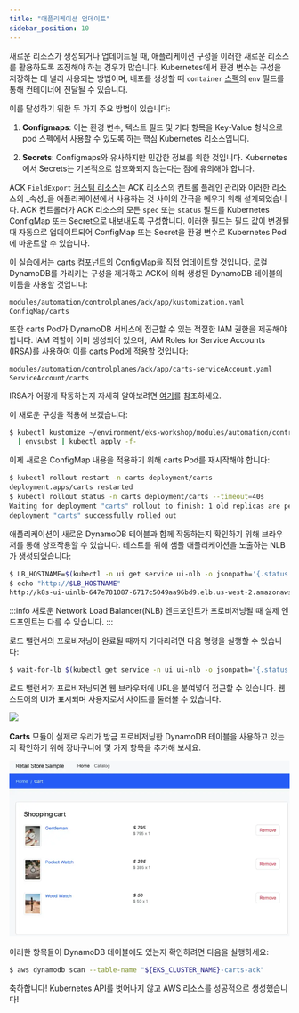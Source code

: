 ```yaml
---
title: "애플리케이션 업데이트"
sidebar_position: 10
---
```


새로운 리소스가 생성되거나 업데이트될 때, 애플리케이션 구성을 이러한 새로운 리소스를 활용하도록 조정해야 하는 경우가 많습니다. Kubernetes에서 환경 변수는 구성을 저장하는 데 널리 사용되는 방법이며, 배포를 생성할 때 `container` [스펙](https://kubernetes.io/docs/tasks/inject-data-application/define-environment-variable-container/)의 `env` 필드를 통해 컨테이너에 전달될 수 있습니다.

이를 달성하기 위한 두 가지 주요 방법이 있습니다:

1. **Configmaps**: 이는 환경 변수, 텍스트 필드 및 기타 항목을 Key-Value 형식으로 pod 스펙에서 사용할 수 있도록 하는 핵심 Kubernetes 리소스입니다.

2. **Secrets**: Configmaps와 유사하지만 민감한 정보를 위한 것입니다. Kubernetes에서 Secrets는 기본적으로 암호화되지 않는다는 점에 유의해야 합니다.

ACK `FieldExport` [커스텀 리소스](https://aws-controllers-k8s.github.io/community/docs/user-docs/field-export/)는 ACK 리소스의 컨트롤 플레인 관리와 이러한 리소스의 _속성_을 애플리케이션에서 사용하는 것 사이의 간극을 메우기 위해 설계되었습니다. ACK 컨트롤러가 ACK 리소스의 모든 `spec` 또는 `status` 필드를 Kubernetes ConfigMap 또는 Secret으로 내보내도록 구성합니다. 이러한 필드는 필드 값이 변경될 때 자동으로 업데이트되어 ConfigMap 또는 Secret을 환경 변수로 Kubernetes Pod에 마운트할 수 있습니다.

이 실습에서는 carts 컴포넌트의 ConfigMap을 직접 업데이트할 것입니다. 로컬 DynamoDB를 가리키는 구성을 제거하고 ACK에 의해 생성된 DynamoDB 테이블의 이름을 사용할 것입니다:

```kustomization
modules/automation/controlplanes/ack/app/kustomization.yaml
ConfigMap/carts
```

또한 carts Pod가 DynamoDB 서비스에 접근할 수 있는 적절한 IAM 권한을 제공해야 합니다. IAM 역할이 이미 생성되어 있으며, IAM Roles for Service Accounts (IRSA)를 사용하여 이를 carts Pod에 적용할 것입니다:

```kustomization
modules/automation/controlplanes/ack/app/carts-serviceAccount.yaml
ServiceAccount/carts
```

IRSA가 어떻게 작동하는지 자세히 알아보려면 [여기](https://docs.aws.amazon.com/eks/latest/userguide/iam-roles-for-service-accounts.html)를 참조하세요.

이 새로운 구성을 적용해 보겠습니다:

```bash
$ kubectl kustomize ~/environment/eks-workshop/modules/automation/controlplanes/ack/app \
  | envsubst | kubectl apply -f-
```

이제 새로운 ConfigMap 내용을 적용하기 위해 carts Pod를 재시작해야 합니다:

```bash
$ kubectl rollout restart -n carts deployment/carts
deployment.apps/carts restarted
$ kubectl rollout status -n carts deployment/carts --timeout=40s
Waiting for deployment "carts" rollout to finish: 1 old replicas are pending termination...
deployment "carts" successfully rolled out
```

애플리케이션이 새로운 DynamoDB 테이블과 함께 작동하는지 확인하기 위해 브라우저를 통해 상호작용할 수 있습니다. 테스트를 위해 샘플 애플리케이션을 노출하는 NLB가 생성되었습니다:

```bash
$ LB_HOSTNAME=$(kubectl -n ui get service ui-nlb -o jsonpath='{.status.loadBalancer.ingress[*].hostname}{"\n"}')
$ echo "http://$LB_HOSTNAME"
http://k8s-ui-uinlb-647e781087-6717c5049aa96bd9.elb.us-west-2.amazonaws.com
```

:::info
새로운 Network Load Balancer(NLB) 엔드포인트가 프로비저닝될 때 실제 엔드포인트는 다를 수 있습니다.
:::

로드 밸런서의 프로비저닝이 완료될 때까지 기다리려면 다음 명령을 실행할 수 있습니다:

```bash timeout=610
$ wait-for-lb $(kubectl get service -n ui ui-nlb -o jsonpath="{.status.loadBalancer.ingress[*].hostname}{'\n'}")
```

로드 밸런서가 프로비저닝되면 웹 브라우저에 URL을 붙여넣어 접근할 수 있습니다. 웹 스토어의 UI가 표시되며 사용자로서 사이트를 둘러볼 수 있습니다.

<Browser url="http://k8s-ui-uinlb-a9797f0f61.elb.us-west-2.amazonaws.com">
<img src={require('@site/static/img/sample-app-screens/home.webp').default}/>
</Browser>

**Carts** 모듈이 실제로 우리가 방금 프로비저닝한 DynamoDB 테이블을 사용하고 있는지 확인하기 위해 장바구니에 몇 가지 항목을 추가해 보세요.

![Cart screenshot](./assets/cart-items-present.webp)

이러한 항목들이 DynamoDB 테이블에도 있는지 확인하려면 다음을 실행하세요:

```bash
$ aws dynamodb scan --table-name "${EKS_CLUSTER_NAME}-carts-ack"
```

축하합니다! Kubernetes API를 벗어나지 않고 AWS 리소스를 성공적으로 생성했습니다!